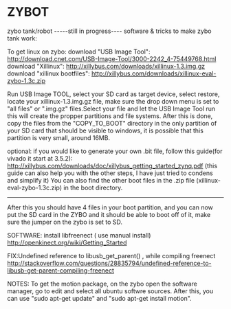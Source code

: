 # ZYBOT
zybo tank/robot
-----still in progress----
software & tricks to make zybo tank work:

To get linux on zybo:
download "USB Image Tool": http://download.cnet.com/USB-Image-Tool/3000-2242_4-75449768.html
download "Xillinux": http://xillybus.com/downloads/xillinux-1.3.img.gz
download "xillinux bootfiles": http://xillybus.com/downloads/xillinux-eval-zybo-1.3c.zip

Run USB Image TOOL, select your SD card as target device, select restore, locate your xillinux-1.3.img.gz file, make sure the drop down menu is set to "all files" or ".img.gz" files.Select your file and let the USB Image Tool run this will create the propper partitions and file systems. 
After this is done, copy the files from the "COPY_TO_BOOT" directory in the only partition of your SD card that should be visible to windows, it is possible that this partition is very small, around 16MB.

optional:
if you would like to generate your own .bit file, follow this guide(for vivado it start at 3.5.2): http://xillybus.com/downloads/doc/xillybus_getting_started_zynq.pdf    (this guide can also help you with the other steps, I have just tried to condens and simplify it)
You can also find the other boot files in the .zip file (xillinux-eval-zybo-1.3c.zip) in the boot directory.

---

After this you should have 4 files in your boot partition, and you can now put the SD card in the ZYBO and it should be able to boot off of it, make sure the jumper on the zybo is set to SD.


SOFTWARE: install libfreenect ( use manual install)
http://openkinect.org/wiki/Getting_Started

FIX:Undefined reference to libusb_get_parent() , while compiling freenect
http://stackoverflow.com/questions/28835794/undefined-reference-to-libusb-get-parent-compiling-freenect




NOTES:
To get the motion package, on the zybo open the software manager, go to edit and select all ubuntu softwre sources.
After this, you can use "sudo apt-get update" and "sudo apt-get install motion".
